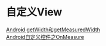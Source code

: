 # 自定义View

[Android getWidth和getMeasuredWidth](http://www.jcodecraeer.com/a/anzhuokaifa/androidkaifa/2013/0307/986.html)  
[Android自定义控件之OnMeasure](http://coderrobin.com/2015/01/25/Android%E8%87%AA%E5%AE%9A%E4%B9%89%E6%8E%A7%E4%BB%B6%E4%B9%8BOnMeasure/)  



